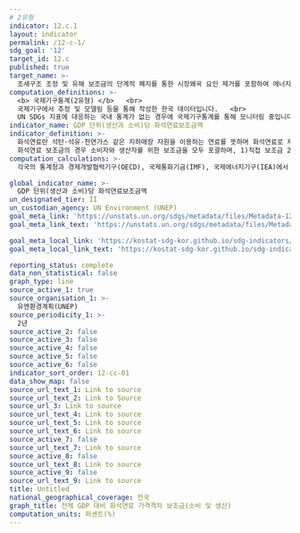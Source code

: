 ```yaml
---
# 2유형 
indicator: 12.c.1
layout: indicator
permalink: /12-c-1/
sdg_goal: '12'
target_id: 12.c
published: true
target_name: >-
  조세구조 조정 및 유해 보조금의 단계적 폐지를 통한 시장왜곡 요인 제거를 포함하여 에너지낭비를 부추기는 비효율적인 화석 연료 보조금의 합리화 이행 (이때, 개도국의 특수한 상황과 수요를 충분히 고려하고 취약계층을 보호를 통해 개도국의 발전에 대한 악영향을 최소화함)
computation_definitions: >-
  <b> 국제기구통계(2유형) </b>   <br>
  국제기구에서 추정 및 모델링 등을 통해 작성한 한국 데이터입니다.   <br>
  UN SDGs 지표에 대응하는 국내 통계가 없는 경우에 국제기구통계를 통해 모니터링 중입니다. 
indicator_name: GDP 단위(생산과 소비)당 화석연료보조금액
indicator_definition: >-
  화석연료란 석탄·석유·천연가스 같은 지하매장 자원을 이용하는 연료를 뜻하며 화석연료로 제조된 모든 2차 연료(전기와 열 포함)도 포함함
  화석연료 보조금의 경우 소비자와 생산자를 위한 보조금을 모두 포괄하며, 1)직접 보조금 2)간접 보조금(요금지원 등) 3)(선택적)기타 보조금(세금감면, 세액공제, 특정 상품과 서비스에 대한 가격 인하)으로 나누어 측정할 것을 권장
computation_calculations: >-
  각국의 통계청과 경제개발협력기구(OECD), 국제통화기금(IMF), 국제에너지기구(IEA)에서 제공하는 자료를 유엔환경계획(UNEP)에서 수집 

global_indicator_name: >-
  GDP 단위(생산과 소비)당 화석연료보조금액
un_designated_tier: II
un_custodian_agency: UN Environment (UNEP)
goal_meta_link: 'https://unstats.un.org/sdgs/metadata/files/Metadata-12-0c-01.pdf'
goal_meta_link_text: 'https://unstats.un.org/sdgs/metadata/files/Metadata-12-0c-01.pdf'

goal_meta_local_link: 'https://kostat-sdg-kor.github.io/sdg-indicators/public/data/Metadata-12-0c-01_KOR.pdf'
goal_meta_local_link_text: 'https://kostat-sdg-kor.github.io/sdg-indicators/public/data/Metadata-12-0c-01_KOR.pdf'

reporting_status: complete
data_non_statistical: false
graph_type: line
source_active_1: true
source_organisation_1: >-
  유엔환경계획(UNEP)
source_periodicity_1: >-
  2년
source_active_2: false
source_active_3: false
source_active_4: false
source_active_5: false
source_active_6: false
indicator_sort_order: 12-cc-01
data_show_map: false
source_url_text_1: Link to source
source_url_text_2: Link to Source
source_url_3: Link to source
source_url_text_4: Link to source
source_url_text_5: Link to source
source_url_text_6: Link to source
source_active_7: false
source_url_text_7: Link to source
source_active_8: false
source_url_text_8: Link to source
source_active_9: false
source_url_text_9: Link to source
title: Untitled
national_geographical_coverage: 전국
graph_title: 전체 GDP 대비 화석연료 가격격차 보조금(소비 및 생산)
computation_units: 퍼센트(%)
---
```

